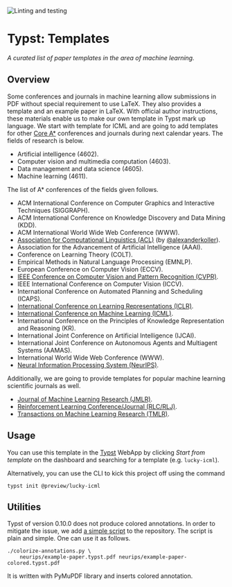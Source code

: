 ![Linting and testing][on-push]

[on-push]: https://github.com/daskol/typst-templates/actions/workflows/on-push.yml/badge.svg

# Typst: Templates

*A curated list of paper templates in the area of machine learning.*

## Overview

Some conferences and journals in machine learning allow submissions in PDF
without special requirement to use LaTeX. They also provides a template and an
example paper in LaTeX. With official author instructions, these materials
enable us to make our own template in Typst mark up language. We start with
template for ICML and are going to add templates for other [Core A\*][1]
conferences and journals during next calendar years. The fields of research is
below.

- Artificial intelligence (4602).
- Computer vision and multimedia computation (4603).
- Data management and data science (4605).
- Machine learning (4611).

The list of A* conferences of the fields given follows.

- ACM International Conference on Computer Graphics and Interactive Techniques
  (SIGGRAPH).
- ACM International Conference on Knowledge Discovery and Data Mining (KDD).
- ACM International World Wide Web Conference (WWW).
- [Association for Computational Linguistics (ACL)][tracl] (by
  [@alexanderkoller][alexanderkoller]).
- Association for the Advancement of Artificial Intelligence (AAAI).
- Conference on Learning Theory (COLT).
- Empirical Methods in Natural Language Processing (EMNLP).
- European Conference on Computer Vision (ECCV).
- [IEEE Conference on Computer Vision and Pattern Recognition (CVPR)](cvpr).
- IEEE International Conference on Computer Vision (ICCV).
- International Conference on Automated Planning and Scheduling (ICAPS).
- [International Conference on Learning Representations (ICLR)](iclr).
- [International Conference on Machine Learning (ICML)](icml).
- International Conference on the Principles of Knowledge Representation and
  Reasoning (KR).
- International Joint Conference on Artificial Intelligence (IJCAI).
- International Joint Conference on Autonomous Agents and Multiagent Systems
  (AAMAS).
- International World Wide Web Conference (WWW).
- [Neural Information Processing System (NeurIPS)](neurips).

Additionally, we are going to provide templates for popular machine learning
scientific journals as well.

- [Journal of Machine Learning Research (JMLR)](jmlr).
- [Reinforcement Learning Conference/Journal (RLC/RLJ)](rlj).
- [Transactions on Machine Learning Research (TMLR)](tmlr).

## Usage

You can use this template in the [Typst][2] WebApp by clicking _Start from
template_ on the dashboard and searching for a template (e.g. `lucky-icml`).

Alternatively, you can use the CLI to kick this project off using the command

```shell
typst init @preview/lucky-icml
```

## Utilities

Typst of version 0.10.0 does not produce colored annotations. In order to
mitigate the issue, we add [a simple script](colorize-annotations.py) to the
repository. The script is plain and simple. One can use it as follows.

```shell
./colorize-annotations.py \
    neurips/example-paper.typst.pdf neurips/example-paper-colored.typst.pdf
```

It is written with PyMuPDF library and inserts colored annotation.

[1]: https://portal.core.edu.au/conf-ranks/?search=A*&by=rank&source=CORE2023&sort=aacronym
[2]: https://typst.app/
[tracl]: https://typst.app/universe/package/tracl/
[alexanderkoller]: https://github.com/alexanderkoller
